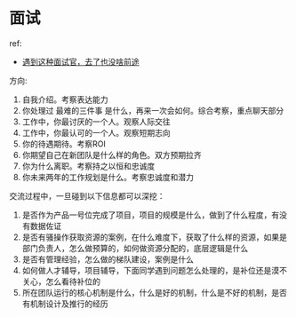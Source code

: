 # 面试
ref:
- [遇到这种面试官，去了也没啥前途](https://mp.weixin.qq.com/s/h35UQfx6k7MMrdIdJb5DNA)

方向:
1. 自我介绍。考察表达能力
1. 你处理过 最难的三件事 是什么，再来一次会如何。综合考察，重点聊天部分
1. 工作中，你最讨厌的一个人。观察人际交往
1. 工作中，你最认可的一个人。观察短期志向
1. 你的待遇期待。考察ROI
1. 你期望自己在新团队是什么样的角色。双方预期拉齐
1. 你为什么离职。考察持之以恒和忠诚度
1. 你未来两年的工作规划是什么。考察忠诚度和潜力

交流过程中，一旦碰到以下信息都可以深挖：
1. 是否作为产品一号位完成了项目，项目的规模是什么，做到了什么程度，有没有数据佐证
1. 是否有骚操作获取资源的案例，在什么难度下，获取了什么样的资源，如果是部门负责人，怎么做预算的，如何做资源分配的，底层逻辑是什么
1. 是否有管理经验，怎么做的梯队建设，案例是什么
1. 如何做人才辅导，项目辅导，下面同学遇到问题怎么处理的，是补位还是漠不关心，怎么看待补位的
1. 所在团队运行的核心机制是什么，什么是好的机制，什么是不好的机制，是否有机制设计及推行的经历
